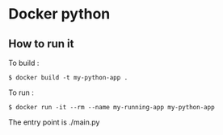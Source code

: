 # Docker python

## How to run it

To build :

	$ docker build -t my-python-app .

To run :
	
	$ docker run -it --rm --name my-running-app my-python-app

The entry point is ./main.py

